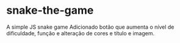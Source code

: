 # snake-the-game
A simple JS snake game
Adicionado botão que aumenta o nível de dificuldade, função e alteração de cores e título e imagem. 
